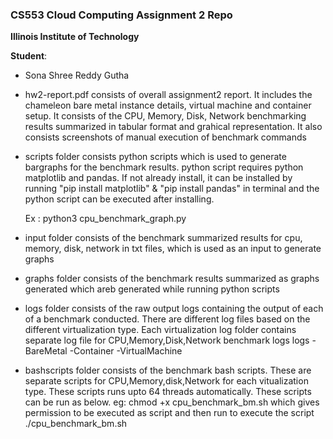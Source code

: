 ### CS553 Cloud Computing Assignment 2 Repo
**Illinois Institute of Technology**  

**Student**:  
* Sona Shree Reddy Gutha

- hw2-report.pdf consists of overall assignment2 report. It includes the chameleon bare metal instance details, virtual machine and container setup. It consists of the CPU, Memory, Disk, Network benchmarking results summarized in tabular format and grahical representation. It also consists screenshots of manual execution of benchmark commands

- scripts folder consists python scripts which is used to generate bargraphs for the benchmark results. python script requires python matplotlib and pandas. If not already install, it can be installed by running "pip install matplotlib" & "pip install pandas" in terminal and the python script can be executed after installing.

    Ex : python3 cpu_benchmark_graph.py

- input folder consists of the benchmark summarized results for cpu, memory, disk, network in txt files, which is used as an input to generate graphs

- graphs folder consists of the benchmark results summarized as graphs generated which areb generated while running python scripts 
 
- logs folder consists of the raw output logs containing the output of each of a benchmark conducted. There are different log files based on the different virtualization type. Each virtualization log folder contains separate log file for CPU,Memory,Disk,Network benchmark logs
    logs
        -BareMetal
        -Container
        -VirtualMachine

- bashscripts folder consists of the benchmark bash scripts. These are separate scripts for CPU,Memory,disk,Network for each vitualization type. These scripts runs upto 64 threads automatically. These scripts can be run as below.
eg: chmod +x cpu_benchmark_bm.sh  which gives permission to be executed as script and then run to execute the script
    ./cpu_benchmark_bm.sh

  







